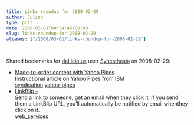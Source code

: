 ```yaml
---
title: Links roundup for 2008-02-29
author: Julian
type: post
date: 2008-03-01T00:34:46+00:00
slug: links-roundup-for-2008-02-29 
aliases: ["/2008/03/01/links-roundup-for-2008-02-29"]

---
```

Shared bookmarks for [del.icio.us][1] user [Synesthesia][2] on 2008-02-29:

  * [Made-to-order content with Yahoo Pipes][3]  
    Instructional article on Yahoo Pipes from IBM   
    [syndication][4] [yahoo-pipes][5] 
  * [LinkBlip &#8211;][6]  
    Send a link to someone, get an email when they click it. If you send them a LinkBlip URL, you&#8217;ll automatically be notified by email whenthey click on it.   
    [web_services][7]

 [1]: https://del.icio.us/
 [2]: https://del.icio.us/synesthesia
 [3]: https://www.ibm.com/developerworks/edu/x-dw-x-yahoopipes.html
 [4]: https://del.icio.us/synesthesia/syndication
 [5]: https://del.icio.us/synesthesia/yahoo-pipes
 [6]: https://linkblip.com/
 [7]: https://del.icio.us/synesthesia/web_services